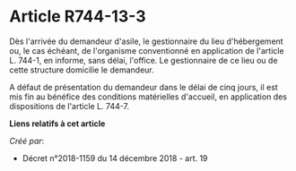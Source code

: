 # Article R744-13-3

Dès l'arrivée du demandeur d'asile, le gestionnaire du lieu d'hébergement ou, le cas échéant, de l'organisme conventionné en
application de l'article L. 744-1, en informe, sans délai, l'office. Le gestionnaire de ce lieu ou de cette structure
domicilie le demandeur.

A défaut de présentation du demandeur dans le délai de cinq jours, il est mis fin au bénéfice des conditions matérielles
d'accueil, en application des dispositions de l'article L. 744-7.

**Liens relatifs à cet article**

_Créé par_:

  - Décret n°2018-1159 du 14 décembre 2018 - art. 19
